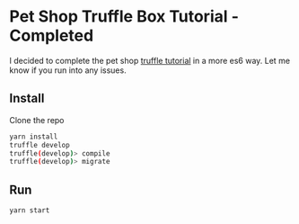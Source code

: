 # Pet Shop Truffle Box Tutorial - Completed
I decided to complete the pet shop [truffle tutorial](http://truffleframework.com/tutorials/pet-shop) in a more es6 way.
Let me know if you run into any issues.

## Install
Clone the repo
```bash
yarn install
truffle develop
truffle(develop)> compile
truffle(develop)> migrate
```
## Run
```bash
yarn start
```



